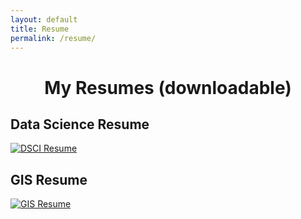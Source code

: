 ```yaml
---
layout: default
title: Resume
permalink: /resume/
---
```


<h1 style="text-align: center;">My Resumes (downloadable)</h1>

<div class="resume-container">
    <div class="resume-item">
        <h2 class="resume-title">Data Science Resume</h2>
        <a href="{{ site.baseurl }}/assets/Hannah_Siegel_DSCI_Resume.pdf">
            <img src="{{ site.baseurl }}/assets/Hannah_Siegel_DSCI_Resume.jpg" alt="DSCI Resume" class="resume-image">
        </a>
    </div>
    <div class="resume-item">
        <h2 class="resume-title">GIS Resume</h2>
        <a href="{{ site.baseurl }}/assets/Hannah_Siegel_SDS_Resume.pdf">
            <img src="{{ site.baseurl }}/assets/Hannah_Siegel_SDS_Resume.jpg" alt="GIS Resume" class="resume-image">
        </a>
    </div>
</div>
